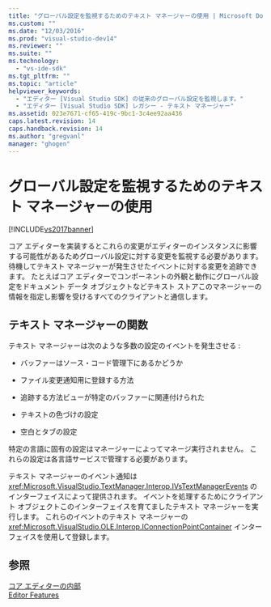 ```yaml
---
title: "グローバル設定を監視するためのテキスト マネージャーの使用 | Microsoft Docs"
ms.custom: ""
ms.date: "12/03/2016"
ms.prod: "visual-studio-dev14"
ms.reviewer: ""
ms.suite: ""
ms.technology: 
  - "vs-ide-sdk"
ms.tgt_pltfrm: ""
ms.topic: "article"
helpviewer_keywords: 
  - "エディター [Visual Studio SDK] の従来のグローバル設定を監視します。"
  - "エディター [Visual Studio SDK] レガシー - テキスト マネージャー"
ms.assetid: 023e7671-cf65-419c-9bc1-3c4ee92aa436
caps.latest.revision: 14
caps.handback.revision: 14
ms.author: "gregvanl"
manager: "ghogen"
---
```

# グローバル設定を監視するためのテキスト マネージャーの使用
[!INCLUDE[vs2017banner](../code-quality/includes/vs2017banner.md)]

コア エディターを実装するとこれらの変更がエディターのインスタンスに影響する可能性があるためグローバル設定に対する変更を監視する必要があります。  待機してテキスト マネージャーが発生させたイベントに対する変更を追跡できます。  たとえばコア エディターでコンポーネントの外観と動作にグローバル設定をドキュメント データ オブジェクトなどテキスト ストアこのマネージャーの情報を指定し影響を受けるすべてのクライアントと通信します。  
  
## テキスト マネージャーの関数  
 テキスト マネージャーは次のような多数の設定のイベントを発生させる :  
  
-   バッファーはソース・コード管理下にあるかどうか  
  
-   ファイル変更通知用に登録する方法  
  
-   追跡する方法ビューが特定のバッファーに関連付けられた  
  
-   テキストの色づけの設定  
  
-   空白とタブの設定  
  
 特定の言語に固有の設定はマネージャーによってマネージ実行されません。  これらの設定は各言語サービスで管理する必要があります。  
  
 テキスト マネージャーのイベント通知は <xref:Microsoft.VisualStudio.TextManager.Interop.IVsTextManagerEvents> のインターフェイスによって提供されます。  イベントを処理するためにクライアント オブジェクトこのインターフェイスを育てましたテキスト マネージャーを実行します。  これらのイベントのテキスト マネージャーの <xref:Microsoft.VisualStudio.OLE.Interop.IConnectionPointContainer> インターフェイスを使用して登録します。  
  
## 参照  
 [コア エディターの内部](../extensibility/inside-the-core-editor.md)   
 [Editor Features](http://msdn.microsoft.com/ja-jp/bdac940d-1f14-4019-a01f-fd0bb3dc7198)